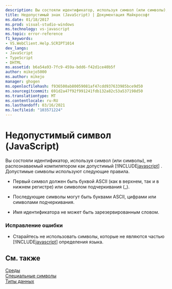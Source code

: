 ```yaml
---
description: Вы состояли идентификатор, используя символ (или символы), который не распознается компилятором JavaScript как допустимый.
title: Недопустимый знак (JavaScript) | Документация Майкрософт
ms.date: 01/18/2017
ms.prod: visual-studio-windows
ms.technology: vs-javascript
ms.topic: error-reference
f1_keywords:
- VS.WebClient.Help.SCRIPT1014
dev_langs:
- JavaScript
- TypeScript
- DHTML
ms.assetid: b6a54a93-7fc9-459a-bdd6-f42d1ce40b5f
author: mikejo5000
ms.author: mikejo
manager: ghogen
ms.openlocfilehash: f936500ab80059081af47cdd937633985bce9d50
ms.sourcegitcommit: 691d2a47f92f991241fdb132a82c53a537198d50
ms.translationtype: MT
ms.contentlocale: ru-RU
ms.lasthandoff: 03/16/2021
ms.locfileid: "103571224"
---
```

# <a name="invalid-character-javascript"></a>Недопустимый символ (JavaScript)
Вы состояли идентификатор, используя символ (или символы), не распознаваемый компилятором как допустимый [!INCLUDE[javascript](../../javascript/includes/javascript-md.md)] . Допустимые символы используют следующие правила.  
  
- Первый символ должен быть буквой ASCII (как в верхнем, так и в нижнем регистре) или символом подчеркивания (_).  
  
- Последующие символы могут быть буквами ASCII, цифрами или символами подчеркивания.  
  
- Имя идентификатора не может быть зарезервированным словом.  
  
### <a name="to-correct-this-error"></a>Исправление ошибки  
  
- Старайтесь не использовать символы, которые не являются частью [!INCLUDE[javascript](../../javascript/includes/javascript-md.md)] определения языка.  
  
## <a name="see-also"></a>См. также  
 [Среды](https://developer.mozilla.org/docs/Learn/JavaScript/First_steps/Variables)   
 [Специальные символы](https://developer.mozilla.org/docs/Web/JavaScript/Guide/Grammar_and_types)   
 [Типы данных](https://developer.mozilla.org/docs/Web/JavaScript/Data_structures)
